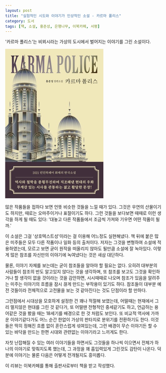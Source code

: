 ```yaml
---
layout: post
title: "실험적인 시도와 이야기가 인상적인 소설 - 카르마 폴리스"
category: 도서
tags: [책, 소설, 홍준성, 은행나무, 이북카페, 서평]
---
```


'카르마 폴리스'는
비뫼시라는 가상의 도시에서 벌어지는 이야기를 그린 소설이다.

![표지](/images/book/karma-police-book-h480.jpg)

많은 작품들을 접하다 보면 언뜻 비슷한 것들을 느낄 때가 있다.
그것은 우연의 산물이기도 하지만,
때로는 오마주이거나 표절이기도 하다.
그런 것들을 보다보면 때때로 이런 생각을 하게 될 때도 있다:
'대놓고 다른 작품들에서 조금씩 가져와 기우면 어떤 작품이 될까.'

이 소설은 그걸 '상호텍스트성'이라는 걸 이용해 어느정도 실현해냈다.
책 뒤에 붙은 많은 미주들은 모두 다른 작품이나 일화 등의 출처이다.
저자는 그것을 변형하여 소설에 적용하였는데,
모르고 보면 굳이 원작을 떠올리지 않아도 될만큼 소설에 잘 녹아있다.
이렇게 많은 참조를 자신만의 이야기에 녹여냈다는 것은 새삼 대단하다.

물론, 이야기 자체를 보는데는 굳이 참조들을 알아야 할 필요는 없다.
오히려 대부분의 사람들이 참조의 반도 알고있지 않다는 것을 생각하며,
또 참조를 보고도 그것을 확인하거나 할 생각이 없을 것이라는 것을 감안하면,
시시때때로 나오며 참조가 있음을 알려주는 미주는 이야기의 흐름을 잠시 끊게 만드는 부작용이 있기도 하다.
참조들이 대부분 예전 것들이라 전체적으로 고전물을 보는 것 같아진다는 것도 단점이라 할 만하다.

그런점에서 시대상을 모호하게 설정한 건 꽤나 적절해 보였는데,
어떨때는 현재에서 그리 멀지않은 현대를 그린 것 같다가,
또 어떨땐 전형적인 중세같기도 하고,
언급하는 용어같은 것을 봤을 때는 18세기를 배경으로 한 것 처럼도 보인다.
또 비교적 역사에 가까운 이야기같다가도
어느 순간 한없이 가상의 판타지로 분위기를 전환하기도 한다.
이것들은 딱히 정해진 흐름 없이 혼란스럽게 섞여있는데,
그런 배경이 무슨 이야기든 할 수 있는 바닥을 만드는 한편
시대와 관련없는 이야기라고 느끼게도 한다.

자칫 난잡해질 수 있는 여러 이야기들을 하면서도
그것들을 하나씩 이으면서 전체가 하나의 이야기로 맞춰지도록 했는데,
그 과정을 꽤 흡입력있게 그린것도 감탄이 나온다.
덕분에 이야기는 물론 다음은 어떻게 전개될지도 흥미롭다.



<div class="im im-info">
이 리뷰는 이북카페를 통해 출판사로부터 책을 받고 작성했다.
</div>
